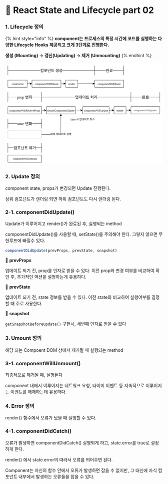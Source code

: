 # 📄 React State and Lifecycle part 02

### 1. Lifecycle 정의

{% hint style="info" %}
**component는 프로세스의 특정 시간에 코드를 실행하는 다양한 Lifecycle Hooks 제공되고 크게 3단계로 진행한다.**

**생성 \(Mounting\) → 갱신\(Updating\) → 제거 \(Unmounting\)**
{% endhint %}

![](../.gitbook/assets/screenshot-from-2016-12-10-00-21-26-1%20%281%29.png)

### 2. Update 정의

component state, props가 변경되면 Update 진행된다.

상위 컴포넌트가 렌더링 되면 하위 컴포넌트도 다시 렌더링 된다.

### 2-1. componentDidUpdate\(\)

Update가 이루어지고 render\(\)가 완료된 후, 실행되는 method

componentDidUpdate\(\)를 사용할 때, setState\(\)를 주의해야 한다. 그렇지 않으면 무한루프에 빠질수 있다.

```javascript
componentDidUpdate(prevProps, prevState, snapshot)
```

📄 **prevProps**

업데이트 되기 전, prop를 인자로 받을 수 있다. 이전 prop와 변경 여부를 비교하여 확인 후, 추가적인 액션을 설정하는게 유용하다.

📄 **prevState**

업데이트 되기 전, state 정보를 받을 수 있다. 이전 state와 비교하여 실행여부를 결정할 때 주로 사용한다.

📄 **snapshot**

`getSnapshotBeforeUpdate()` 구현시, 세번째 인자로 받을 수 있다

### 3. Umount 정의

해당 되는 Compoent DOM 상에서 제거될 때 실행되는 method

### 3-1. componentWillUnmount\(\)

최종적으로 제거될 때, 실행된다

component 내에서 이루어지는 네트워크 요청, 타이머 이벤트 등 지속적으로 이루어지는 이벤트를 해제하는데 유용하다.

### 4. Error 정의

render\(\) 함수에서 오류가 났을 때 실행할 수 있다.

### 4-1. componentDidCatch\(\)

오류가 발생하면 componentDidCatch\(\) 실행되게 하고, state.error를 true로 설정하게 한다.

render\(\) 에서 state.error의 따라서 오류를 띄어주면 된다.

Component는 자신의 함수 안에서 오류가 발생하면 잡을 수 없지만, 그 대신에 자식 컴포넌트 내부에서 발생하는 오류들을 잡을 수 있다.

